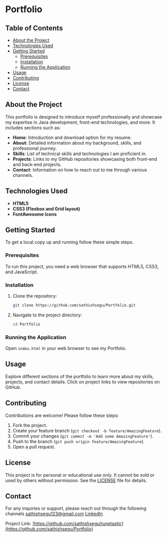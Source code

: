 # Portfolio

## Table of Contents
- [About the Project](#about-the-project)
- [Technologies Used](#technologies-used)
- [Getting Started](#getting-started)
  - [Prerequisites](#prerequisites)
  - [Installation](#installation)
  - [Running the Application](#running-the-application)
- [Usage](#usage)
- [Contributing](#contributing)
- [License](#license)
- [Contact](#contact)

## About the Project
This portfolio is designed to introduce myself professionally and showcase my expertise in Java development, front-end technologies, and more. It includes sections such as:

- **Home**: Introduction and download option for my resume.
- **About**: Detailed information about my background, skills, and professional journey.
- **Skills**: List of technical skills and technologies I am proficient in.
- **Projects**: Links to my GitHub repositories showcasing both front-end and back-end projects.
- **Contact**: Information on how to reach out to me through various channels.


## Technologies Used
- **HTML5**
- **CSS3 (Flexbox and Grid layout)**
- **FontAwesome Icons**


## Getting Started

To get a local copy up and running follow these simple steps.

### Prerequisites
To run this project, you need a web browser that supports HTML5, CSS3, and JavaScript.

### Installation
1. Clone the repository:
    ```bash
    git clone https://github.com/sathishsegu/Portfolio.git
    ```
2. Navigate to the project directory:
    ```bash
    cd Portfolio
    ```

### Running the Application
Open `index.html` in your web browser to see my Portfolio.

## Usage
Explore different sections of the portfolio to learn more about my skills, projects, and contact details. Click on project links to view repositories on GitHub.

## Contributing
Contributions are welcome! Please follow these steps:
1. Fork the project.
2. Create your feature branch (`git checkout -b feature/AmazingFeature`).
3. Commit your changes (`git commit -m 'Add some AmazingFeature'`).
4. Push to the branch (`git push origin feature/AmazingFeature`).
5. Open a pull request.

## License

This project is for personal or educational use only. It cannot be sold or used by others without permission. See the [LICENSE](LICENSE.md) file for details.

## Contact
For any inquiries or support, please reach out through the following channels
sathishsegu123@gmail.com
[LinkedIn](https://www.linkedin.com/in/sathishkumarsegu/)

Project Link: [https://github.com/sathishsegu/tunetastic](https://github.com/sathishsegu/Portfolio)

